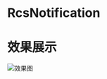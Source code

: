 # RcsNotification

# 效果展示
![效果图](https://github.com/yeguoqiang/RcsNotification/blob/master/screenshot/O%E7%89%88%E6%9C%AC%E4%BB%BF%E5%BE%AE%E4%BF%A1%E6%B6%88%E6%81%AF%E9%80%9A%E7%9F%A5.jpg)